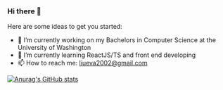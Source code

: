 ### Hi there 👋

<!--
**evaliu2002/evaliu2002** is a ✨ _special_ ✨ repository because its `README.md` (this file) appears on your GitHub profile.
-->

Here are some ideas to get you started:

- 🔭 I’m currently working on my Bachelors in Computer Science at the University of Washington
- 🌱 I’m currently learning ReactJS/TS and front end developing
- 📫 How to reach me: liueva2002@gmail.com

[![Anurag's GitHub stats](https://github-readme-stats.vercel.app/api?username=evaliu2002&count_private=true&show_icons=true&theme=radical)](https://github.com/anuraghazra/github-readme-stats)

